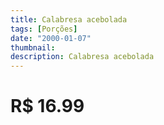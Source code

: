 ```yaml
---
title: Calabresa acebolada
tags: [Porções]
date: "2000-01-07"
thumbnail:
description: Calabresa acebolada
---
```


# R$ 16.99